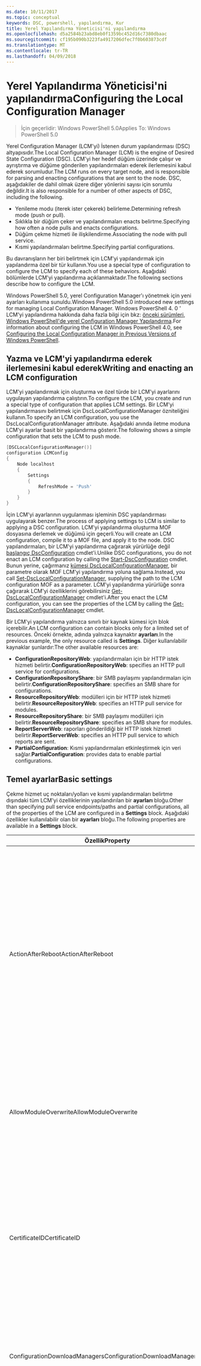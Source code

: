 ```yaml
---
ms.date: 10/11/2017
ms.topic: conceptual
keywords: DSC, powershell, yapılandırma, Kur
title: Yerel Yapılandırma Yöneticisi'ni yapılandırma
ms.openlocfilehash: d5a2584b23abd8eb0f1359bc452d16c7380dbaac
ms.sourcegitcommit: cf195b090b3223fa4917206dfec7f0b603873cdf
ms.translationtype: MT
ms.contentlocale: tr-TR
ms.lasthandoff: 04/09/2018
---
```

# <a name="configuring-the-local-configuration-manager"></a><span data-ttu-id="a4e46-103">Yerel Yapılandırma Yöneticisi'ni yapılandırma</span><span class="sxs-lookup"><span data-stu-id="a4e46-103">Configuring the Local Configuration Manager</span></span>

> <span data-ttu-id="a4e46-104">İçin geçerlidir: Windows PowerShell 5.0</span><span class="sxs-lookup"><span data-stu-id="a4e46-104">Applies To: Windows PowerShell 5.0</span></span>

<span data-ttu-id="a4e46-105">Yerel Configuration Manager (LCM'yi) İstenen durum yapılandırması (DSC) altyapısıdır.</span><span class="sxs-lookup"><span data-stu-id="a4e46-105">The Local Configuration Manager (LCM) is the engine of Desired State Configuration (DSC).</span></span>
<span data-ttu-id="a4e46-106">LCM'yi her hedef düğüm üzerinde çalışır ve ayrıştırma ve düğüme gönderilen yapılandırmaları ederek ilerlemesini kabul ederek sorumludur.</span><span class="sxs-lookup"><span data-stu-id="a4e46-106">The LCM runs on every target node, and is responsible for parsing and enacting configurations that are sent to the node.</span></span>
<span data-ttu-id="a4e46-107">DSC, aşağıdakiler de dahil olmak üzere diğer yönlerini sayısı için sorumlu değildir.</span><span class="sxs-lookup"><span data-stu-id="a4e46-107">It is also responsible for a number of other aspects of DSC, including the following.</span></span>

- <span data-ttu-id="a4e46-108">Yenileme modu (iterek ister çekerek) belirleme.</span><span class="sxs-lookup"><span data-stu-id="a4e46-108">Determining refresh mode (push or pull).</span></span>
- <span data-ttu-id="a4e46-109">Sıklıkla bir düğüm çeker ve yapılandırmaları enacts belirtme.</span><span class="sxs-lookup"><span data-stu-id="a4e46-109">Specifying how often a node pulls and enacts configurations.</span></span>
- <span data-ttu-id="a4e46-110">Düğüm çekme hizmeti ile ilişkilendirme.</span><span class="sxs-lookup"><span data-stu-id="a4e46-110">Associating the node with pull service.</span></span>
- <span data-ttu-id="a4e46-111">Kısmi yapılandırmaları belirtme.</span><span class="sxs-lookup"><span data-stu-id="a4e46-111">Specifying partial configurations.</span></span>

<span data-ttu-id="a4e46-112">Bu davranışların her biri belirtmek için LCM'yi yapılandırmak için yapılandırma özel bir tür kullanın.</span><span class="sxs-lookup"><span data-stu-id="a4e46-112">You use a special type of configuration to configure the LCM to specify each of these behaviors.</span></span>
<span data-ttu-id="a4e46-113">Aşağıdaki bölümlerde LCM'yi yapılandırma açıklanmaktadır.</span><span class="sxs-lookup"><span data-stu-id="a4e46-113">The following sections describe how to configure the LCM.</span></span>

<span data-ttu-id="a4e46-114">Windows PowerShell 5.0, yerel Configuration Manager'ı yönetmek için yeni ayarları kullanıma sunuldu.</span><span class="sxs-lookup"><span data-stu-id="a4e46-114">Windows PowerShell 5.0 introduced new settings for managing Local Configuration Manager.</span></span>
<span data-ttu-id="a4e46-115">Windows PowerShell 4. 0 ' LCM'yi yapılandırma hakkında daha fazla bilgi için bkz: [önceki sürümleri, Windows PowerShell'de yerel Configuration Manager Yapılandırma](metaconfig4.md).</span><span class="sxs-lookup"><span data-stu-id="a4e46-115">For information about configuring the LCM in Windows PowerShell 4.0, see [Configuring the Local Configuration Manager in Previous Versions of Windows PowerShell](metaconfig4.md).</span></span>

## <a name="writing-and-enacting-an-lcm-configuration"></a><span data-ttu-id="a4e46-116">Yazma ve LCM'yi yapılandırma ederek ilerlemesini kabul ederek</span><span class="sxs-lookup"><span data-stu-id="a4e46-116">Writing and enacting an LCM configuration</span></span>

<span data-ttu-id="a4e46-117">LCM'yi yapılandırmak için oluşturma ve özel türde bir LCM'yi ayarlarını uygulayan yapılandırma çalıştırın.</span><span class="sxs-lookup"><span data-stu-id="a4e46-117">To configure the LCM, you create and run a special type of configuration that applies LCM settings.</span></span>
<span data-ttu-id="a4e46-118">Bir LCM'yi yapılandırmasını belirtmek için DscLocalConfigurationManager özniteliğini kullanın.</span><span class="sxs-lookup"><span data-stu-id="a4e46-118">To specify an LCM configuration, you use the DscLocalConfigurationManager attribute.</span></span>
<span data-ttu-id="a4e46-119">Aşağıdaki anında iletme moduna LCM'yi ayarlar basit bir yapılandırma gösterir.</span><span class="sxs-lookup"><span data-stu-id="a4e46-119">The following shows a simple configuration that sets the LCM to push mode.</span></span>

```powershell
[DSCLocalConfigurationManager()]
configuration LCMConfig
{
    Node localhost
    {
        Settings
        {
            RefreshMode = 'Push'
        }
    }
}
```

<span data-ttu-id="a4e46-120">İçin LCM'yi ayarlarının uygulanması işleminin DSC yapılandırması uygulayarak benzer.</span><span class="sxs-lookup"><span data-stu-id="a4e46-120">The process of applying settings to LCM is similar to applying a DSC configuration.</span></span>
<span data-ttu-id="a4e46-121">LCM'yi yapılandırma oluşturma MOF dosyasına derlemek ve düğümü için geçerli.</span><span class="sxs-lookup"><span data-stu-id="a4e46-121">You will create an LCM configuration, compile it to a MOF file, and apply it to the node.</span></span>
<span data-ttu-id="a4e46-122">DSC yapılandırmaları, bir LCM'yi yapılandırma çağırarak yürürlüğe değil [başlangıç DscConfiguration](https://technet.microsoft.com/en-us/library/dn521623.aspx) cmdlet'i.</span><span class="sxs-lookup"><span data-stu-id="a4e46-122">Unlike DSC configurations, you do not enact an LCM configuration by calling the [Start-DscConfiguration](https://technet.microsoft.com/en-us/library/dn521623.aspx) cmdlet.</span></span>
<span data-ttu-id="a4e46-123">Bunun yerine, çağırmanız [kümesi DscLocalConfigurationManager](https://technet.microsoft.com/en-us/library/dn521621.aspx), bir parametre olarak MOF LCM'yi yapılandırma yoluna sağlama.</span><span class="sxs-lookup"><span data-stu-id="a4e46-123">Instead, you call [Set-DscLocalConfigurationManager](https://technet.microsoft.com/en-us/library/dn521621.aspx), supplying the path to the LCM configuration MOF as a parameter.</span></span>
<span data-ttu-id="a4e46-124">LCM'yi yapılandırma yürürlüğe sonra çağırarak LCM'yi özelliklerini görebilirsiniz [Get-DscLocalConfigurationManager](https://technet.microsoft.com/en-us/library/dn407378.aspx) cmdlet'i.</span><span class="sxs-lookup"><span data-stu-id="a4e46-124">After you enact the LCM configuration, you can see the properties of the LCM by calling the [Get-DscLocalConfigurationManager](https://technet.microsoft.com/en-us/library/dn407378.aspx) cmdlet.</span></span>

<span data-ttu-id="a4e46-125">Bir LCM'yi yapılandırma yalnızca sınırlı bir kaynak kümesi için blok içerebilir.</span><span class="sxs-lookup"><span data-stu-id="a4e46-125">An LCM configuration can contain blocks only for a limited set of resources.</span></span>
<span data-ttu-id="a4e46-126">Önceki örnekte, adında yalnızca kaynaktır **ayarları**.</span><span class="sxs-lookup"><span data-stu-id="a4e46-126">In the previous example, the only resource called is **Settings**.</span></span>
<span data-ttu-id="a4e46-127">Diğer kullanılabilir kaynaklar şunlardır:</span><span class="sxs-lookup"><span data-stu-id="a4e46-127">The other available resources are:</span></span>

* <span data-ttu-id="a4e46-128">**ConfigurationRepositoryWeb**: yapılandırmaları için bir HTTP istek hizmeti belirtir.</span><span class="sxs-lookup"><span data-stu-id="a4e46-128">**ConfigurationRepositoryWeb**: specifies an HTTP pull service for configurations.</span></span>
* <span data-ttu-id="a4e46-129">**ConfigurationRepositoryShare**: bir SMB paylaşımı yapılandırmaları için belirtir.</span><span class="sxs-lookup"><span data-stu-id="a4e46-129">**ConfigurationRepositoryShare**: specifies an SMB share for configurations.</span></span>
* <span data-ttu-id="a4e46-130">**ResourceRepositoryWeb**: modülleri için bir HTTP istek hizmeti belirtir.</span><span class="sxs-lookup"><span data-stu-id="a4e46-130">**ResourceRepositoryWeb**: specifies an HTTP pull service for modules.</span></span>
* <span data-ttu-id="a4e46-131">**ResourceRepositoryShare**: bir SMB paylaşımı modülleri için belirtir.</span><span class="sxs-lookup"><span data-stu-id="a4e46-131">**ResourceRepositoryShare**: specifies an SMB share for modules.</span></span>
* <span data-ttu-id="a4e46-132">**ReportServerWeb**: raporları gönderildiği bir HTTP istek hizmeti belirtir.</span><span class="sxs-lookup"><span data-stu-id="a4e46-132">**ReportServerWeb**: specifies an HTTP pull service to which reports are sent.</span></span>
* <span data-ttu-id="a4e46-133">**PartialConfiguration**: Kısmi yapılandırmaları etkinleştirmek için veri sağlar.</span><span class="sxs-lookup"><span data-stu-id="a4e46-133">**PartialConfiguration**: provides data to enable partial configurations.</span></span>

## <a name="basic-settings"></a><span data-ttu-id="a4e46-134">Temel ayarlar</span><span class="sxs-lookup"><span data-stu-id="a4e46-134">Basic settings</span></span>

<span data-ttu-id="a4e46-135">Çekme hizmet uç noktaları/yolları ve kısmi yapılandırmaları belirtme dışındaki tüm LCM'yi özelliklerinin yapılandırılan bir **ayarları** bloğu.</span><span class="sxs-lookup"><span data-stu-id="a4e46-135">Other than specifying pull service endpoints/paths and partial configurations, all of the properties of the LCM are configured in a **Settings** block.</span></span>
<span data-ttu-id="a4e46-136">Aşağıdaki özellikler kullanılabilir olan bir **ayarları** bloğu.</span><span class="sxs-lookup"><span data-stu-id="a4e46-136">The following properties are available in a **Settings** block.</span></span>

|  <span data-ttu-id="a4e46-137">Özellik</span><span class="sxs-lookup"><span data-stu-id="a4e46-137">Property</span></span>  |  <span data-ttu-id="a4e46-138">Tür</span><span class="sxs-lookup"><span data-stu-id="a4e46-138">Type</span></span>  |  <span data-ttu-id="a4e46-139">Açıklama</span><span class="sxs-lookup"><span data-stu-id="a4e46-139">Description</span></span>   |
|----------- |------- |--------------- |
| <span data-ttu-id="a4e46-140">ActionAfterReboot</span><span class="sxs-lookup"><span data-stu-id="a4e46-140">ActionAfterReboot</span></span>| <span data-ttu-id="a4e46-141">dize</span><span class="sxs-lookup"><span data-stu-id="a4e46-141">string</span></span>| <span data-ttu-id="a4e46-142">Bir yeniden başlatmadan sonra bir yapılandırma uygulanması sırasında neler belirtir.</span><span class="sxs-lookup"><span data-stu-id="a4e46-142">Specifies what happens after a reboot during the application of a configuration.</span></span> <span data-ttu-id="a4e46-143">Olası değerler şunlardır: __"ContinueConfiguration"__ ve __"StopConfiguration"__.</span><span class="sxs-lookup"><span data-stu-id="a4e46-143">The possible values are __"ContinueConfiguration"__ and __"StopConfiguration"__.</span></span> <ul><li> <span data-ttu-id="a4e46-144">__ContinueConfiguration__: Makine yeniden başlatıldıktan sonra geçerli yapılandırmayı uygulama devam edin.</span><span class="sxs-lookup"><span data-stu-id="a4e46-144">__ContinueConfiguration__: Continue applying the current configuration after machine reboot.</span></span> <span data-ttu-id="a4e46-145">Bu varsayılan değerdir</span><span class="sxs-lookup"><span data-stu-id="a4e46-145">This is the default value</span></span></li><li><span data-ttu-id="a4e46-146">__StopConfiguration__: Makine yeniden başlatıldıktan sonra geçerli yapılandırmasını durdurun.</span><span class="sxs-lookup"><span data-stu-id="a4e46-146">__StopConfiguration__: Stop the current configuration after machine reboot.</span></span></li></ul>|
| <span data-ttu-id="a4e46-147">AllowModuleOverwrite</span><span class="sxs-lookup"><span data-stu-id="a4e46-147">AllowModuleOverwrite</span></span>| <span data-ttu-id="a4e46-148">bool</span><span class="sxs-lookup"><span data-stu-id="a4e46-148">bool</span></span>| <span data-ttu-id="a4e46-149">__$TRUE__ çekme hizmetten indirilen yeni yapılandırmaların hedef düğümde bulunan eski olanları üzerine yazmak için izinleri olup olmadığını.</span><span class="sxs-lookup"><span data-stu-id="a4e46-149">__$TRUE__ if new configurations downloaded from the pull service are allowed to overwrite the old ones on the target node.</span></span> <span data-ttu-id="a4e46-150">Aksi takdirde $FALSE.</span><span class="sxs-lookup"><span data-stu-id="a4e46-150">Otherwise, $FALSE.</span></span>|
| <span data-ttu-id="a4e46-151">CertificateID</span><span class="sxs-lookup"><span data-stu-id="a4e46-151">CertificateID</span></span>| <span data-ttu-id="a4e46-152">dize</span><span class="sxs-lookup"><span data-stu-id="a4e46-152">string</span></span>| <span data-ttu-id="a4e46-153">Kimlik bilgilerinin güvenliğini sağlamak için kullanılan bir sertifikanın parmak izini bir yapılandırmada geçirildi.</span><span class="sxs-lookup"><span data-stu-id="a4e46-153">The thumbprint of a certificate used to secure credentials passed in a configuration.</span></span> <span data-ttu-id="a4e46-154">Daha fazla bilgi için bkz: [Windows PowerShell istenen durum Yapılandırması'te kimlik bilgilerini güvenli hale getirmek istediğiniz](http://blogs.msdn.com/b/powershell/archive/2014/01/31/want-to-secure-credentials-in-windows-powershell-desired-state-configuration.aspx)?</span><span class="sxs-lookup"><span data-stu-id="a4e46-154">For more information see [Want to secure credentials in Windows PowerShell Desired State Configuration](http://blogs.msdn.com/b/powershell/archive/2014/01/31/want-to-secure-credentials-in-windows-powershell-desired-state-configuration.aspx)?.</span></span> <br> <span data-ttu-id="a4e46-155">__Not:__ bu Azure Automation DSC çekme hizmeti kullanıyorsanız otomatik olarak yönetilir.</span><span class="sxs-lookup"><span data-stu-id="a4e46-155">__Note:__ this is managed automatically if using Azure Automation DSC pull service.</span></span>|
| <span data-ttu-id="a4e46-156">ConfigurationDownloadManagers</span><span class="sxs-lookup"><span data-stu-id="a4e46-156">ConfigurationDownloadManagers</span></span>| <span data-ttu-id="a4e46-157">CimInstance[]</span><span class="sxs-lookup"><span data-stu-id="a4e46-157">CimInstance[]</span></span>| <span data-ttu-id="a4e46-158">Kullanımdan kalktı.</span><span class="sxs-lookup"><span data-stu-id="a4e46-158">Obsolete.</span></span> <span data-ttu-id="a4e46-159">Kullanım __ConfigurationRepositoryWeb__ ve __ConfigurationRepositoryShare__ yapılandırma çekme tanımlamak için blokları hizmet uç noktaları.</span><span class="sxs-lookup"><span data-stu-id="a4e46-159">Use __ConfigurationRepositoryWeb__ and __ConfigurationRepositoryShare__ blocks to define configuration pull service endpoints.</span></span>|
| <span data-ttu-id="a4e46-160">ConfigurationID</span><span class="sxs-lookup"><span data-stu-id="a4e46-160">ConfigurationID</span></span>| <span data-ttu-id="a4e46-161">dize</span><span class="sxs-lookup"><span data-stu-id="a4e46-161">string</span></span>| <span data-ttu-id="a4e46-162">Geriye dönük uyumluluk eski çekme ile hizmet için sürümleri.</span><span class="sxs-lookup"><span data-stu-id="a4e46-162">For backwards compatibility with older pull service versions.</span></span> <span data-ttu-id="a4e46-163">Bir çekme hizmetinden almak için yapılandırma dosyasını tanımlayan bir GUID.</span><span class="sxs-lookup"><span data-stu-id="a4e46-163">A GUID that identifies the configuration file to get from a pull service.</span></span> <span data-ttu-id="a4e46-164">Düğüm yapılandırmasının adı MOF olarak adlandırılmışsa ConfigurationID.mof yapılandırmaları çekme hizmette çeker.</span><span class="sxs-lookup"><span data-stu-id="a4e46-164">The node will pull configurations on the pull service if the name of the configuration MOF is named ConfigurationID.mof.</span></span><br> <span data-ttu-id="a4e46-165">__Not:__ bu özelliği ayarlarsanız, düğüm çekme hizmeti ile kullanarak kaydetme __RegistrationKey__ çalışmıyor.</span><span class="sxs-lookup"><span data-stu-id="a4e46-165">__Note:__ If you set this property, registering the node with a pull service by using __RegistrationKey__ does not work.</span></span> <span data-ttu-id="a4e46-166">Daha fazla bilgi için bkz: [yapılandırmasına sahip bir çekme istemcisi ayarlama](pullClientConfigNames.md).</span><span class="sxs-lookup"><span data-stu-id="a4e46-166">For more information, see [Setting up a pull client with configuration names](pullClientConfigNames.md).</span></span>|
| <span data-ttu-id="a4e46-167">ConfigurationMode</span><span class="sxs-lookup"><span data-stu-id="a4e46-167">ConfigurationMode</span></span>| <span data-ttu-id="a4e46-168">dize</span><span class="sxs-lookup"><span data-stu-id="a4e46-168">string</span></span> | <span data-ttu-id="a4e46-169">Nasıl LCM'yi gerçekten yapılandırması için hedef düğümleri geçerlidir belirtir.</span><span class="sxs-lookup"><span data-stu-id="a4e46-169">Specifies how the LCM actually applies the configuration to the target nodes.</span></span> <span data-ttu-id="a4e46-170">Olası değerler şunlardır: __"ApplyOnly"__,__"ApplyAndMonitor"__, ve __"ApplyAndAutoCorrect"__.</span><span class="sxs-lookup"><span data-stu-id="a4e46-170">Possible values are __"ApplyOnly"__,__"ApplyAndMonitor"__, and __"ApplyAndAutoCorrect"__.</span></span> <ul><li><span data-ttu-id="a4e46-171">__ApplyOnly__: DSC yapılandırmasını uygular ve yeni bir yapılandırma hedef düğüme veya yeni bir yapılandırma bir hizmetinden çekilir itildiği sürece başka hiçbir şey yapmaz.</span><span class="sxs-lookup"><span data-stu-id="a4e46-171">__ApplyOnly__: DSC applies the configuration and does nothing further unless a new configuration is pushed to the target node or when a new configuration is pulled from a service.</span></span> <span data-ttu-id="a4e46-172">Yeni yapılandırma ilk uygulamadan sonra DSC önceden yapılandırılmış bir durumdan kayması kontrol etmez.</span><span class="sxs-lookup"><span data-stu-id="a4e46-172">After initial application of a new configuration, DSC does not check for drift from a previously configured state.</span></span> <span data-ttu-id="a4e46-173">Önce başarılı olana kadar yapılandırmayı uygulamak DSC deneyecek Not __ApplyOnly__ etkisi alır.</span><span class="sxs-lookup"><span data-stu-id="a4e46-173">Note that DSC will attempt to apply the configuration until it is successful before __ApplyOnly__ takes effect.</span></span> </li><li> <span data-ttu-id="a4e46-174">__ApplyAndMonitor__: Bu varsayılan değerdir.</span><span class="sxs-lookup"><span data-stu-id="a4e46-174">__ApplyAndMonitor__: This is the default value.</span></span> <span data-ttu-id="a4e46-175">LCM'yi yeni tüm yapılandırmalar için geçerlidir.</span><span class="sxs-lookup"><span data-stu-id="a4e46-175">The LCM applies any new configurations.</span></span> <span data-ttu-id="a4e46-176">Hedef düğüm istenen durumundan drifts yeni yapılandırma ilk uygulamadan sonra günlükleri tutarsızlık DSC bildirir.</span><span class="sxs-lookup"><span data-stu-id="a4e46-176">After initial application of a new configuration, if the target node drifts from the desired state, DSC reports the discrepancy in logs.</span></span> <span data-ttu-id="a4e46-177">Önce başarılı olana kadar yapılandırmayı uygulamak DSC deneyecek Not __ApplyAndMonitor__ etkisi alır.</span><span class="sxs-lookup"><span data-stu-id="a4e46-177">Note that DSC will attempt to apply the configuration until it is successful before __ApplyAndMonitor__ takes effect.</span></span></li><li><span data-ttu-id="a4e46-178">__ApplyAndAutoCorrect__: DSC tüm yeni yapılandırmaları uygular.</span><span class="sxs-lookup"><span data-stu-id="a4e46-178">__ApplyAndAutoCorrect__: DSC applies any new configurations.</span></span> <span data-ttu-id="a4e46-179">DSC hedef düğüm istenen durumundan drifts, yeni yapılandırma ilk uygulamadan sonra günlükleri tutarsızlık raporları ve geçerli yapılandırma yeniden uygular.</span><span class="sxs-lookup"><span data-stu-id="a4e46-179">After initial application of a new configuration, if the target node drifts from the desired state, DSC reports the discrepancy in logs, and then re-applies the current configuration.</span></span></li></ul>|
| <span data-ttu-id="a4e46-180">ConfigurationModeFrequencyMins</span><span class="sxs-lookup"><span data-stu-id="a4e46-180">ConfigurationModeFrequencyMins</span></span>| <span data-ttu-id="a4e46-181">UInt32</span><span class="sxs-lookup"><span data-stu-id="a4e46-181">UInt32</span></span>| <span data-ttu-id="a4e46-182">Sıklıkla, dakika cinsinden geçerli yapılandırmasını teslim uygulanan ve.</span><span class="sxs-lookup"><span data-stu-id="a4e46-182">How often, in minutes, the current configuration is checked and applied.</span></span> <span data-ttu-id="a4e46-183">ConfigurationMode özelliği için ApplyOnly ayarlanmışsa, bu özellik yoksayılır.</span><span class="sxs-lookup"><span data-stu-id="a4e46-183">This property is ignored if the ConfigurationMode property is set to ApplyOnly.</span></span> <span data-ttu-id="a4e46-184">Varsayılan değer 15'tir.</span><span class="sxs-lookup"><span data-stu-id="a4e46-184">The default value is 15.</span></span>|
| <span data-ttu-id="a4e46-185">DebugMode</span><span class="sxs-lookup"><span data-stu-id="a4e46-185">DebugMode</span></span>| <span data-ttu-id="a4e46-186">dize</span><span class="sxs-lookup"><span data-stu-id="a4e46-186">string</span></span>| <span data-ttu-id="a4e46-187">Olası değerler şunlardır: __hiçbiri__, __ForceModuleImport__, ve __tüm__.</span><span class="sxs-lookup"><span data-stu-id="a4e46-187">Possible values are __None__, __ForceModuleImport__, and __All__.</span></span> <ul><li><span data-ttu-id="a4e46-188">Kümesine __hiçbiri__ önbelleğe alınmış kaynakları kullanmak için.</span><span class="sxs-lookup"><span data-stu-id="a4e46-188">Set to __None__ to use cached resources.</span></span> <span data-ttu-id="a4e46-189">Bu varsayılandır ve üretim senaryolarında kullanılmalıdır.</span><span class="sxs-lookup"><span data-stu-id="a4e46-189">This is the default and should be used in production scenarios.</span></span></li><li><span data-ttu-id="a4e46-190">Ayarını __ForceModuleImport__, daha önce yüklenen ve önbelleğe alınmış olsa bile herhangi bir DSC kaynağı modül yeniden yüklemek LCM'yi neden olur.</span><span class="sxs-lookup"><span data-stu-id="a4e46-190">Setting to __ForceModuleImport__, causes the LCM to reload any DSC resource modules, even if they have been previously loaded and cached.</span></span> <span data-ttu-id="a4e46-191">Her modülü kullanmak üzere yeniden gibi bu DSC işlemlerinin performansını etkiler.</span><span class="sxs-lookup"><span data-stu-id="a4e46-191">This impacts the performance of DSC operations as each module is reloaded on use.</span></span> <span data-ttu-id="a4e46-192">Kaynak hata ayıklama sırasında bu değer genellikle kullanırsınız</span><span class="sxs-lookup"><span data-stu-id="a4e46-192">Typically you would use this value while debugging a resource</span></span></li><li><span data-ttu-id="a4e46-193">Bu sürümde, __tüm__ aynı __ForceModuleImport__</span><span class="sxs-lookup"><span data-stu-id="a4e46-193">In this release, __All__ is same as __ForceModuleImport__</span></span></li></ul> |
| <span data-ttu-id="a4e46-194">RebootNodeIfNeeded</span><span class="sxs-lookup"><span data-stu-id="a4e46-194">RebootNodeIfNeeded</span></span>| <span data-ttu-id="a4e46-195">bool</span><span class="sxs-lookup"><span data-stu-id="a4e46-195">bool</span></span>| <span data-ttu-id="a4e46-196">Bu ayar __$true__ otomatik olarak yeniden başlatma uygulandığından gerektiren bir yapılandırma sonra düğümü yeniden başlatma için.</span><span class="sxs-lookup"><span data-stu-id="a4e46-196">Set this to __$true__ to automatically reboot the node after a configuration that requires reboot is applied.</span></span> <span data-ttu-id="a4e46-197">Aksi takdirde, el ile düğümü gerektirdiği herhangi bir yapılandırma için yeniden başlatma gerekir.</span><span class="sxs-lookup"><span data-stu-id="a4e46-197">Otherwise, you will have to manually reboot the node for any configuration that requires it.</span></span> <span data-ttu-id="a4e46-198">Varsayılan değer __$false__.</span><span class="sxs-lookup"><span data-stu-id="a4e46-198">The default value is __$false__.</span></span> <span data-ttu-id="a4e46-199">Bir yeniden başlatma koşulu DSC (örneğin, Windows Installer) dışında bir şey tarafından geçirilmeden olduğunda bu ayarı kullanmak için bu ayar ile birleştirerek [xPendingReboot](https://github.com/powershell/xpendingreboot) modülü.</span><span class="sxs-lookup"><span data-stu-id="a4e46-199">To use this setting when a reboot condition is enacted by something other than DSC (such as Windows Installer), combine this setting with the [xPendingReboot](https://github.com/powershell/xpendingreboot) module.</span></span>|
| <span data-ttu-id="a4e46-200">RefreshMode</span><span class="sxs-lookup"><span data-stu-id="a4e46-200">RefreshMode</span></span>| <span data-ttu-id="a4e46-201">dize</span><span class="sxs-lookup"><span data-stu-id="a4e46-201">string</span></span>| <span data-ttu-id="a4e46-202">Nasıl LCM'yi yapılandırmalarını alır belirtir.</span><span class="sxs-lookup"><span data-stu-id="a4e46-202">Specifies how the LCM gets configurations.</span></span> <span data-ttu-id="a4e46-203">Olası değerler şunlardır: __"Disabled"__, __"Gönderme"__, ve __"Çekme"__.</span><span class="sxs-lookup"><span data-stu-id="a4e46-203">The possible values are __"Disabled"__, __"Push"__, and __"Pull"__.</span></span> <ul><li><span data-ttu-id="a4e46-204">__Devre dışı__: Bu düğümün DSC yapılandırmaları devre dışı.</span><span class="sxs-lookup"><span data-stu-id="a4e46-204">__Disabled__: DSC configurations are disabled for this node.</span></span></li><li> <span data-ttu-id="a4e46-205">__Anında__: yapılandırmaları başlatılan çağırarak [başlangıç DscConfiguration](https://technet.microsoft.com/en-us/library/dn521623.aspx) cmdlet'i.</span><span class="sxs-lookup"><span data-stu-id="a4e46-205">__Push__: Configurations are initiated by calling the [Start-DscConfiguration](https://technet.microsoft.com/en-us/library/dn521623.aspx) cmdlet.</span></span> <span data-ttu-id="a4e46-206">Yapılandırma düğüme hemen uygulanır.</span><span class="sxs-lookup"><span data-stu-id="a4e46-206">The configuration is applied immediately to the node.</span></span> <span data-ttu-id="a4e46-207">Bu varsayılan değerdir.</span><span class="sxs-lookup"><span data-stu-id="a4e46-207">This is the default value.</span></span></li><li><span data-ttu-id="a4e46-208">__Çekme:__ düğüm yapılandırmaları çekme hizmeti veya SMB yolundan düzenli olarak denetlemek için yapılandırılmış.</span><span class="sxs-lookup"><span data-stu-id="a4e46-208">__Pull:__ The node is configured to regularly check for configurations from a pull service or SMB path.</span></span> <span data-ttu-id="a4e46-209">Bu özellik ayarlanmışsa __çekme__, HTTP (hizmeti) veya SMB (paylaşım) yolunda belirtmelisiniz bir __ConfigurationRepositoryWeb__ veya __ConfigurationRepositoryShare__ bloğu.</span><span class="sxs-lookup"><span data-stu-id="a4e46-209">If this property is set to __Pull__, you must specify an HTTP (service) or SMB (share) path in a __ConfigurationRepositoryWeb__ or __ConfigurationRepositoryShare__ block.</span></span></li></ul>|
| <span data-ttu-id="a4e46-210">RefreshFrequencyMins</span><span class="sxs-lookup"><span data-stu-id="a4e46-210">RefreshFrequencyMins</span></span>| <span data-ttu-id="a4e46-211">Uint32</span><span class="sxs-lookup"><span data-stu-id="a4e46-211">Uint32</span></span>| <span data-ttu-id="a4e46-212">Zaman aralığını dakika cinsinden en LCM'yi güncelleştirilmiş yapılandırmalarını almak için bir çekme hizmeti denetler.</span><span class="sxs-lookup"><span data-stu-id="a4e46-212">The time interval, in minutes, at which the LCM checks a pull service to get updated configurations.</span></span> <span data-ttu-id="a4e46-213">LCM'yi çekme modunda yapılandırılmamışsa, bu değer yoksayılır.</span><span class="sxs-lookup"><span data-stu-id="a4e46-213">This value is ignored if the LCM is not configured in pull mode.</span></span> <span data-ttu-id="a4e46-214">Varsayılan değer 30’dur.</span><span class="sxs-lookup"><span data-stu-id="a4e46-214">The default value is 30.</span></span>|
| <span data-ttu-id="a4e46-215">ReportManagers</span><span class="sxs-lookup"><span data-stu-id="a4e46-215">ReportManagers</span></span>| <span data-ttu-id="a4e46-216">CimInstance[]</span><span class="sxs-lookup"><span data-stu-id="a4e46-216">CimInstance[]</span></span>| <span data-ttu-id="a4e46-217">Kullanımdan kalktı.</span><span class="sxs-lookup"><span data-stu-id="a4e46-217">Obsolete.</span></span> <span data-ttu-id="a4e46-218">Kullanım __ReportServerWeb__ blokları göndermek için bir uç nokta tanımlamak için bir çekme hizmetine veri raporlama.</span><span class="sxs-lookup"><span data-stu-id="a4e46-218">Use __ReportServerWeb__ blocks to define an endpoint to send reporting data to a pull service.</span></span>|
| <span data-ttu-id="a4e46-219">ResourceModuleManagers</span><span class="sxs-lookup"><span data-stu-id="a4e46-219">ResourceModuleManagers</span></span>| <span data-ttu-id="a4e46-220">CimInstance[]</span><span class="sxs-lookup"><span data-stu-id="a4e46-220">CimInstance[]</span></span>| <span data-ttu-id="a4e46-221">Kullanımdan kalktı.</span><span class="sxs-lookup"><span data-stu-id="a4e46-221">Obsolete.</span></span> <span data-ttu-id="a4e46-222">Kullanım __ResourceRepositoryWeb__ ve __ResourceRepositoryShare__ blokları çekme tanımlamak için HTTP uç noktaları veya SMB yolları, sırasıyla hizmet.</span><span class="sxs-lookup"><span data-stu-id="a4e46-222">Use __ResourceRepositoryWeb__ and __ResourceRepositoryShare__ blocks to define pull service HTTP endpoints or SMB paths, respectively.</span></span>|
| <span data-ttu-id="a4e46-223">PartialConfigurations</span><span class="sxs-lookup"><span data-stu-id="a4e46-223">PartialConfigurations</span></span>| <span data-ttu-id="a4e46-224">CimInstance</span><span class="sxs-lookup"><span data-stu-id="a4e46-224">CimInstance</span></span>| <span data-ttu-id="a4e46-225">Henüz uygulanmadı.</span><span class="sxs-lookup"><span data-stu-id="a4e46-225">Not implemented.</span></span> <span data-ttu-id="a4e46-226">Kullanmayın.</span><span class="sxs-lookup"><span data-stu-id="a4e46-226">Do not use.</span></span>|
| <span data-ttu-id="a4e46-227">StatusRetentionTimeInDays</span><span class="sxs-lookup"><span data-stu-id="a4e46-227">StatusRetentionTimeInDays</span></span> | <span data-ttu-id="a4e46-228">UInt32</span><span class="sxs-lookup"><span data-stu-id="a4e46-228">UInt32</span></span>| <span data-ttu-id="a4e46-229">Geçerli yapılandırma durumunu LCM'yi tutar gün sayısı.</span><span class="sxs-lookup"><span data-stu-id="a4e46-229">The number of days the LCM keeps the status of the current configuration.</span></span>|

## <a name="pull-service"></a><span data-ttu-id="a4e46-230">Çekme Hizmeti</span><span class="sxs-lookup"><span data-stu-id="a4e46-230">Pull service</span></span>

<span data-ttu-id="a4e46-231">LCM'yi yapılandırma çekme hizmet uç noktaları aşağıdaki türlerini tanımlama destekler:</span><span class="sxs-lookup"><span data-stu-id="a4e46-231">LCM configuration supports defining the following types of pull service endpoints:</span></span>

- <span data-ttu-id="a4e46-232">**Yapılandırma sunucusu**: DSC yapılandırmaları için depo.</span><span class="sxs-lookup"><span data-stu-id="a4e46-232">**Configuration server**: A repository for DSC configurations.</span></span> <span data-ttu-id="a4e46-233">Kullanarak yapılandırma sunucularına tanımlayın **ConfigurationRepositoryWeb** (için web tabanlı sunucular) ve **ConfigurationRepositoryShare** (için SMB tabanlı sunucular) engeller.</span><span class="sxs-lookup"><span data-stu-id="a4e46-233">Define configuration servers by using **ConfigurationRepositoryWeb** (for web-based servers) and **ConfigurationRepositoryShare** (for SMB-based servers) blocks.</span></span>
- <span data-ttu-id="a4e46-234">**Kaynak sunucuda**: PowerShell modülleri paketlenmiş DSC kaynakları için depo.</span><span class="sxs-lookup"><span data-stu-id="a4e46-234">**Resource server**: A repository for DSC resources, packaged as PowerShell modules.</span></span> <span data-ttu-id="a4e46-235">Kaynak sunucuları kullanarak tanımlayın **ResourceRepositoryWeb** (için web tabanlı sunucular) ve **ResourceRepositoryShare** (için SMB tabanlı sunucular) engeller.</span><span class="sxs-lookup"><span data-stu-id="a4e46-235">Define resource servers by using **ResourceRepositoryWeb** (for web-based servers) and **ResourceRepositoryShare** (for SMB-based servers) blocks.</span></span>
- <span data-ttu-id="a4e46-236">**Rapor sunucusu**: DSC rapor veri gönderen bir hizmet.</span><span class="sxs-lookup"><span data-stu-id="a4e46-236">**Report server**: A service that DSC sends report data to.</span></span> <span data-ttu-id="a4e46-237">Rapor sunucusu kullanarak tanımlayın **ReportServerWeb** engeller.</span><span class="sxs-lookup"><span data-stu-id="a4e46-237">Define report servers by using **ReportServerWeb** blocks.</span></span> <span data-ttu-id="a4e46-238">Bir rapor sunucusu web hizmeti olması gerekir.</span><span class="sxs-lookup"><span data-stu-id="a4e46-238">A report server must be a web service.</span></span>

<span data-ttu-id="a4e46-239">Çekme hizmeti hakkında daha fazla ayrıntı görmek için [istenen durum yapılandırması çekme hizmeti](pullServer.md).</span><span class="sxs-lookup"><span data-stu-id="a4e46-239">For more details on pull service see, [Desired State Configuration Pull Service](pullServer.md).</span></span>

## <a name="configuration-server-blocks"></a><span data-ttu-id="a4e46-240">Yapılandırma sunucusu blokları</span><span class="sxs-lookup"><span data-stu-id="a4e46-240">Configuration server blocks</span></span>

<span data-ttu-id="a4e46-241">Bir web tabanlı yapılandırma sunucusu tanımlamak için oluşturduğunuz bir **ConfigurationRepositoryWeb** bloğu.</span><span class="sxs-lookup"><span data-stu-id="a4e46-241">To define a web-based configuration server, you create a **ConfigurationRepositoryWeb** block.</span></span>
<span data-ttu-id="a4e46-242">A **ConfigurationRepositoryWeb** aşağıdaki özellikleri tanımlar.</span><span class="sxs-lookup"><span data-stu-id="a4e46-242">A **ConfigurationRepositoryWeb** defines the following properties.</span></span>

|<span data-ttu-id="a4e46-243">Özellik</span><span class="sxs-lookup"><span data-stu-id="a4e46-243">Property</span></span>|<span data-ttu-id="a4e46-244">Tür</span><span class="sxs-lookup"><span data-stu-id="a4e46-244">Type</span></span>|<span data-ttu-id="a4e46-245">Açıklama</span><span class="sxs-lookup"><span data-stu-id="a4e46-245">Description</span></span>|
|---|---|---|
|<span data-ttu-id="a4e46-246">AllowUnsecureConnection</span><span class="sxs-lookup"><span data-stu-id="a4e46-246">AllowUnsecureConnection</span></span>|<span data-ttu-id="a4e46-247">bool</span><span class="sxs-lookup"><span data-stu-id="a4e46-247">bool</span></span>|<span data-ttu-id="a4e46-248">Kümesine **$TRUE** kimlik doğrulaması olmadan sunucu düğümünden bağlantılara izin vermek için.</span><span class="sxs-lookup"><span data-stu-id="a4e46-248">Set to **$TRUE** to allow connections from the node to the server without authentication.</span></span> <span data-ttu-id="a4e46-249">Kümesine **$FALSE** kimlik doğrulaması istemek için.</span><span class="sxs-lookup"><span data-stu-id="a4e46-249">Set to **$FALSE** to require authentication.</span></span>|
|<span data-ttu-id="a4e46-250">CertificateID</span><span class="sxs-lookup"><span data-stu-id="a4e46-250">CertificateID</span></span>|<span data-ttu-id="a4e46-251">dize</span><span class="sxs-lookup"><span data-stu-id="a4e46-251">string</span></span>|<span data-ttu-id="a4e46-252">Sunucuya kimlik doğrulaması için kullanılan bir sertifika parmak izi.</span><span class="sxs-lookup"><span data-stu-id="a4e46-252">The thumbprint of a certificate used to authenticate to the server.</span></span>|
|<span data-ttu-id="a4e46-253">ConfigurationNames</span><span class="sxs-lookup"><span data-stu-id="a4e46-253">ConfigurationNames</span></span>|<span data-ttu-id="a4e46-254">String[]</span><span class="sxs-lookup"><span data-stu-id="a4e46-254">String[]</span></span>|<span data-ttu-id="a4e46-255">Hedef düğüm tarafından alınmasını yapılandırmaları adlarının dizisini.</span><span class="sxs-lookup"><span data-stu-id="a4e46-255">An array of names of configurations to be pulled by the target node.</span></span> <span data-ttu-id="a4e46-256">Yalnızca düğüm çekme hizmetiyle kullanarak kayıtlı değilse bu kullanılan bir **RegistrationKey**.</span><span class="sxs-lookup"><span data-stu-id="a4e46-256">These are used only if the node is registered with the pull service by using a **RegistrationKey**.</span></span> <span data-ttu-id="a4e46-257">Daha fazla bilgi için bkz: [yapılandırmasına sahip bir çekme istemcisi ayarlama](pullClientConfigNames.md).</span><span class="sxs-lookup"><span data-stu-id="a4e46-257">For more information, see [Setting up a pull client with configuration names](pullClientConfigNames.md).</span></span>|
|<span data-ttu-id="a4e46-258">RegistrationKey</span><span class="sxs-lookup"><span data-stu-id="a4e46-258">RegistrationKey</span></span>|<span data-ttu-id="a4e46-259">dize</span><span class="sxs-lookup"><span data-stu-id="a4e46-259">string</span></span>|<span data-ttu-id="a4e46-260">Düğüm çekme hizmetine kaydolur GUID.</span><span class="sxs-lookup"><span data-stu-id="a4e46-260">A GUID that registers the node with the pull service.</span></span> <span data-ttu-id="a4e46-261">Daha fazla bilgi için bkz: [yapılandırmasına sahip bir çekme istemcisi ayarlama](pullClientConfigNames.md).</span><span class="sxs-lookup"><span data-stu-id="a4e46-261">For more information, see [Setting up a pull client with configuration names](pullClientConfigNames.md).</span></span>|
|<span data-ttu-id="a4e46-262">ServerURL</span><span class="sxs-lookup"><span data-stu-id="a4e46-262">ServerURL</span></span>|<span data-ttu-id="a4e46-263">dize</span><span class="sxs-lookup"><span data-stu-id="a4e46-263">string</span></span>|<span data-ttu-id="a4e46-264">Yapılandırma hizmeti URL'si.</span><span class="sxs-lookup"><span data-stu-id="a4e46-264">The URL of the configuration service.</span></span>|

<span data-ttu-id="a4e46-265">Şirket içi düğümler için kullanılabilir - ConfigurationRepositoryWeb değerini yapılandırma basitleştirmek için bir örnek komut dosyası bkz [oluşturma DSC metaconfigurations](https://docs.microsoft.com/en-us/azure/automation/automation-dsc-onboarding#generating-dsc-metaconfigurations)</span><span class="sxs-lookup"><span data-stu-id="a4e46-265">An example script to simplify configuring the ConfigurationRepositoryWeb value for on-premises nodes is available - see [Generating DSC metaconfigurations](https://docs.microsoft.com/en-us/azure/automation/automation-dsc-onboarding#generating-dsc-metaconfigurations)</span></span>

<span data-ttu-id="a4e46-266">Bir SMB tabanlı yapılandırma sunucusu tanımlamak için oluşturduğunuz bir **ConfigurationRepositoryShare** bloğu.</span><span class="sxs-lookup"><span data-stu-id="a4e46-266">To define an SMB-based configuration server, you create a **ConfigurationRepositoryShare** block.</span></span>
<span data-ttu-id="a4e46-267">A **ConfigurationRepositoryShare** aşağıdaki özellikleri tanımlar.</span><span class="sxs-lookup"><span data-stu-id="a4e46-267">A **ConfigurationRepositoryShare** defines the following properties.</span></span>

|<span data-ttu-id="a4e46-268">Özellik</span><span class="sxs-lookup"><span data-stu-id="a4e46-268">Property</span></span>|<span data-ttu-id="a4e46-269">Tür</span><span class="sxs-lookup"><span data-stu-id="a4e46-269">Type</span></span>|<span data-ttu-id="a4e46-270">Açıklama</span><span class="sxs-lookup"><span data-stu-id="a4e46-270">Description</span></span>|
|---|---|---|
|<span data-ttu-id="a4e46-271">kimlik bilgisi</span><span class="sxs-lookup"><span data-stu-id="a4e46-271">Credential</span></span>|<span data-ttu-id="a4e46-272">MSFT_Credential</span><span class="sxs-lookup"><span data-stu-id="a4e46-272">MSFT_Credential</span></span>|<span data-ttu-id="a4e46-273">SMB paylaşımı kimliğini doğrulamak için kullanılan kimlik bilgileri.</span><span class="sxs-lookup"><span data-stu-id="a4e46-273">The credential used to authenticate to the SMB share.</span></span>|
|<span data-ttu-id="a4e46-274">Kaynak yolu</span><span class="sxs-lookup"><span data-stu-id="a4e46-274">SourcePath</span></span>|<span data-ttu-id="a4e46-275">dize</span><span class="sxs-lookup"><span data-stu-id="a4e46-275">string</span></span>|<span data-ttu-id="a4e46-276">SMB paylaşım yolu.</span><span class="sxs-lookup"><span data-stu-id="a4e46-276">The path of the SMB share.</span></span>|

## <a name="resource-server-blocks"></a><span data-ttu-id="a4e46-277">Kaynak sunucu blokları</span><span class="sxs-lookup"><span data-stu-id="a4e46-277">Resource server blocks</span></span>

<span data-ttu-id="a4e46-278">Bir web tabanlı kaynak sunucusu tanımlamak için oluşturduğunuz bir **ResourceRepositoryWeb** bloğu.</span><span class="sxs-lookup"><span data-stu-id="a4e46-278">To define a web-based resource server, you create a **ResourceRepositoryWeb** block.</span></span>
<span data-ttu-id="a4e46-279">A **ResourceRepositoryWeb** aşağıdaki özellikleri tanımlar.</span><span class="sxs-lookup"><span data-stu-id="a4e46-279">A **ResourceRepositoryWeb** defines the following properties.</span></span>

|<span data-ttu-id="a4e46-280">Özellik</span><span class="sxs-lookup"><span data-stu-id="a4e46-280">Property</span></span>|<span data-ttu-id="a4e46-281">Tür</span><span class="sxs-lookup"><span data-stu-id="a4e46-281">Type</span></span>|<span data-ttu-id="a4e46-282">Açıklama</span><span class="sxs-lookup"><span data-stu-id="a4e46-282">Description</span></span>|
|---|---|---|
|<span data-ttu-id="a4e46-283">AllowUnsecureConnection</span><span class="sxs-lookup"><span data-stu-id="a4e46-283">AllowUnsecureConnection</span></span>|<span data-ttu-id="a4e46-284">bool</span><span class="sxs-lookup"><span data-stu-id="a4e46-284">bool</span></span>|<span data-ttu-id="a4e46-285">Kümesine **$TRUE** kimlik doğrulaması olmadan sunucu düğümünden bağlantılara izin vermek için.</span><span class="sxs-lookup"><span data-stu-id="a4e46-285">Set to **$TRUE** to allow connections from the node to the server without authentication.</span></span> <span data-ttu-id="a4e46-286">Kümesine **$FALSE** kimlik doğrulaması istemek için.</span><span class="sxs-lookup"><span data-stu-id="a4e46-286">Set to **$FALSE** to require authentication.</span></span>|
|<span data-ttu-id="a4e46-287">CertificateID</span><span class="sxs-lookup"><span data-stu-id="a4e46-287">CertificateID</span></span>|<span data-ttu-id="a4e46-288">dize</span><span class="sxs-lookup"><span data-stu-id="a4e46-288">string</span></span>|<span data-ttu-id="a4e46-289">Sunucuya kimlik doğrulaması için kullanılan bir sertifika parmak izi.</span><span class="sxs-lookup"><span data-stu-id="a4e46-289">The thumbprint of a certificate used to authenticate to the server.</span></span>|
|<span data-ttu-id="a4e46-290">RegistrationKey</span><span class="sxs-lookup"><span data-stu-id="a4e46-290">RegistrationKey</span></span>|<span data-ttu-id="a4e46-291">dize</span><span class="sxs-lookup"><span data-stu-id="a4e46-291">string</span></span>|<span data-ttu-id="a4e46-292">Çekme hizmet düğüme tanımlayan bir GUID.</span><span class="sxs-lookup"><span data-stu-id="a4e46-292">A GUID that identifies the node to the pull service.</span></span>|
|<span data-ttu-id="a4e46-293">ServerURL</span><span class="sxs-lookup"><span data-stu-id="a4e46-293">ServerURL</span></span>|<span data-ttu-id="a4e46-294">dize</span><span class="sxs-lookup"><span data-stu-id="a4e46-294">string</span></span>|<span data-ttu-id="a4e46-295">Yapılandırma sunucusu URL'si.</span><span class="sxs-lookup"><span data-stu-id="a4e46-295">The URL of the configuration server.</span></span>|

<span data-ttu-id="a4e46-296">Şirket içi düğümler için kullanılabilir - ResourceRepositoryWeb değerini yapılandırma basitleştirmek için bir örnek komut dosyası bkz [oluşturma DSC metaconfigurations](https://docs.microsoft.com/en-us/azure/automation/automation-dsc-onboarding#generating-dsc-metaconfigurations)</span><span class="sxs-lookup"><span data-stu-id="a4e46-296">An example script to simplify configuring the ResourceRepositoryWeb value for on-premises nodes is available - see [Generating DSC metaconfigurations](https://docs.microsoft.com/en-us/azure/automation/automation-dsc-onboarding#generating-dsc-metaconfigurations)</span></span>

<span data-ttu-id="a4e46-297">Bir SMB tabanlı kaynak sunucusu tanımlamak için oluşturduğunuz bir **ResourceRepositoryShare** bloğu.</span><span class="sxs-lookup"><span data-stu-id="a4e46-297">To define an SMB-based resource server, you create a **ResourceRepositoryShare** block.</span></span>
<span data-ttu-id="a4e46-298">**ResourceRepositoryShare** aşağıdaki özellikleri tanımlar.</span><span class="sxs-lookup"><span data-stu-id="a4e46-298">**ResourceRepositoryShare** defines the following properties.</span></span>

|<span data-ttu-id="a4e46-299">Özellik</span><span class="sxs-lookup"><span data-stu-id="a4e46-299">Property</span></span>|<span data-ttu-id="a4e46-300">Tür</span><span class="sxs-lookup"><span data-stu-id="a4e46-300">Type</span></span>|<span data-ttu-id="a4e46-301">Açıklama</span><span class="sxs-lookup"><span data-stu-id="a4e46-301">Description</span></span>|
|---|---|---|
|<span data-ttu-id="a4e46-302">kimlik bilgisi</span><span class="sxs-lookup"><span data-stu-id="a4e46-302">Credential</span></span>|<span data-ttu-id="a4e46-303">MSFT_Credential</span><span class="sxs-lookup"><span data-stu-id="a4e46-303">MSFT_Credential</span></span>|<span data-ttu-id="a4e46-304">SMB paylaşımı kimliğini doğrulamak için kullanılan kimlik bilgileri.</span><span class="sxs-lookup"><span data-stu-id="a4e46-304">The credential used to authenticate to the SMB share.</span></span> <span data-ttu-id="a4e46-305">Örneği geçirme kimlik bilgileri için bkz: [DSC SMB çekme sunucusu kurma](pullServerSMB.md)</span><span class="sxs-lookup"><span data-stu-id="a4e46-305">For an example of passing credentials, see [Setting up a DSC SMB pull server](pullServerSMB.md)</span></span>|
|<span data-ttu-id="a4e46-306">Kaynak yolu</span><span class="sxs-lookup"><span data-stu-id="a4e46-306">SourcePath</span></span>|<span data-ttu-id="a4e46-307">dize</span><span class="sxs-lookup"><span data-stu-id="a4e46-307">string</span></span>|<span data-ttu-id="a4e46-308">SMB paylaşım yolu.</span><span class="sxs-lookup"><span data-stu-id="a4e46-308">The path of the SMB share.</span></span>|

## <a name="report-server-blocks"></a><span data-ttu-id="a4e46-309">Rapor sunucusu blokları</span><span class="sxs-lookup"><span data-stu-id="a4e46-309">Report server blocks</span></span>

<span data-ttu-id="a4e46-310">Bir rapor sunucusu tanımlamak için oluşturduğunuz bir **ReportServerWeb** bloğu.</span><span class="sxs-lookup"><span data-stu-id="a4e46-310">To define a report server, you create a **ReportServerWeb** block.</span></span>
<span data-ttu-id="a4e46-311">Rapor sunucusu rolü tabanlı SMB çekme hizmeti ile uyumlu değil.</span><span class="sxs-lookup"><span data-stu-id="a4e46-311">The report server role is not compatible with SMB based pull service.</span></span>
<span data-ttu-id="a4e46-312">**ReportServerWeb** aşağıdaki özellikleri tanımlar.</span><span class="sxs-lookup"><span data-stu-id="a4e46-312">**ReportServerWeb** defines the following properties.</span></span>

|<span data-ttu-id="a4e46-313">Özellik</span><span class="sxs-lookup"><span data-stu-id="a4e46-313">Property</span></span>|<span data-ttu-id="a4e46-314">Tür</span><span class="sxs-lookup"><span data-stu-id="a4e46-314">Type</span></span>|<span data-ttu-id="a4e46-315">Açıklama</span><span class="sxs-lookup"><span data-stu-id="a4e46-315">Description</span></span>|
|---|---|---|
|<span data-ttu-id="a4e46-316">AllowUnsecureConnection</span><span class="sxs-lookup"><span data-stu-id="a4e46-316">AllowUnsecureConnection</span></span>|<span data-ttu-id="a4e46-317">bool</span><span class="sxs-lookup"><span data-stu-id="a4e46-317">bool</span></span>|<span data-ttu-id="a4e46-318">Kümesine **$TRUE** kimlik doğrulaması olmadan sunucu düğümünden bağlantılara izin vermek için.</span><span class="sxs-lookup"><span data-stu-id="a4e46-318">Set to **$TRUE** to allow connections from the node to the server without authentication.</span></span> <span data-ttu-id="a4e46-319">Kümesine **$FALSE** kimlik doğrulaması istemek için.</span><span class="sxs-lookup"><span data-stu-id="a4e46-319">Set to **$FALSE** to require authentication.</span></span>|
|<span data-ttu-id="a4e46-320">CertificateID</span><span class="sxs-lookup"><span data-stu-id="a4e46-320">CertificateID</span></span>|<span data-ttu-id="a4e46-321">dize</span><span class="sxs-lookup"><span data-stu-id="a4e46-321">string</span></span>|<span data-ttu-id="a4e46-322">Sunucuya kimlik doğrulaması için kullanılan bir sertifika parmak izi.</span><span class="sxs-lookup"><span data-stu-id="a4e46-322">The thumbprint of a certificate used to authenticate to the server.</span></span>|
|<span data-ttu-id="a4e46-323">RegistrationKey</span><span class="sxs-lookup"><span data-stu-id="a4e46-323">RegistrationKey</span></span>|<span data-ttu-id="a4e46-324">dize</span><span class="sxs-lookup"><span data-stu-id="a4e46-324">string</span></span>|<span data-ttu-id="a4e46-325">Çekme hizmet düğüme tanımlayan bir GUID.</span><span class="sxs-lookup"><span data-stu-id="a4e46-325">A GUID that identifies the node to the pull service.</span></span>|
|<span data-ttu-id="a4e46-326">ServerURL</span><span class="sxs-lookup"><span data-stu-id="a4e46-326">ServerURL</span></span>|<span data-ttu-id="a4e46-327">dize</span><span class="sxs-lookup"><span data-stu-id="a4e46-327">string</span></span>|<span data-ttu-id="a4e46-328">Yapılandırma sunucusu URL'si.</span><span class="sxs-lookup"><span data-stu-id="a4e46-328">The URL of the configuration server.</span></span>|

<span data-ttu-id="a4e46-329">Şirket içi düğümler için kullanılabilir - ReportServerWeb değerini yapılandırma basitleştirmek için bir örnek komut dosyası bkz [oluşturma DSC metaconfigurations](https://docs.microsoft.com/en-us/azure/automation/automation-dsc-onboarding#generating-dsc-metaconfigurations)</span><span class="sxs-lookup"><span data-stu-id="a4e46-329">An example script to simplify configuring the ReportServerWeb value for on-premises nodes is available - see [Generating DSC metaconfigurations](https://docs.microsoft.com/en-us/azure/automation/automation-dsc-onboarding#generating-dsc-metaconfigurations)</span></span>

## <a name="partial-configurations"></a><span data-ttu-id="a4e46-330">Kısmi yapılandırmaları</span><span class="sxs-lookup"><span data-stu-id="a4e46-330">Partial configurations</span></span>

<span data-ttu-id="a4e46-331">Kısmi yapılandırmasını tanımlamak için oluşturduğunuz bir **PartialConfiguration** bloğu.</span><span class="sxs-lookup"><span data-stu-id="a4e46-331">To define a partial configuration, you create a **PartialConfiguration** block.</span></span>
<span data-ttu-id="a4e46-332">Kısmi yapılandırmaları hakkında daha fazla bilgi için bkz: [DSC kısmi yapılandırmaları](partialConfigs.md).</span><span class="sxs-lookup"><span data-stu-id="a4e46-332">For more information about partial configurations, see [DSC Partial configurations](partialConfigs.md).</span></span>
<span data-ttu-id="a4e46-333">**PartialConfiguration** aşağıdaki özellikleri tanımlar.</span><span class="sxs-lookup"><span data-stu-id="a4e46-333">**PartialConfiguration** defines the following properties.</span></span>

|<span data-ttu-id="a4e46-334">Özellik</span><span class="sxs-lookup"><span data-stu-id="a4e46-334">Property</span></span>|<span data-ttu-id="a4e46-335">Tür</span><span class="sxs-lookup"><span data-stu-id="a4e46-335">Type</span></span>|<span data-ttu-id="a4e46-336">Açıklama</span><span class="sxs-lookup"><span data-stu-id="a4e46-336">Description</span></span>|
|---|---|---|
|<span data-ttu-id="a4e46-337">ConfigurationSource</span><span class="sxs-lookup"><span data-stu-id="a4e46-337">ConfigurationSource</span></span>|<span data-ttu-id="a4e46-338">string[]</span><span class="sxs-lookup"><span data-stu-id="a4e46-338">string[]</span></span>|<span data-ttu-id="a4e46-339">Bir dizi önceden tanımlanmış yapılandırma sunucularının adını **ConfigurationRepositoryWeb** ve **ConfigurationRepositoryShare** burada kısmi yapılandırma çekilmesini gelen blokları.</span><span class="sxs-lookup"><span data-stu-id="a4e46-339">An array of names of configuration servers, previously defined in **ConfigurationRepositoryWeb** and **ConfigurationRepositoryShare** blocks, where the partial configuration is pulled from.</span></span>|
|<span data-ttu-id="a4e46-340">dependsOn</span><span class="sxs-lookup"><span data-stu-id="a4e46-340">DependsOn</span></span>|<span data-ttu-id="a4e46-341">dize {}</span><span class="sxs-lookup"><span data-stu-id="a4e46-341">string{}</span></span>|<span data-ttu-id="a4e46-342">Bu kısmi yapılandırma uygulanmadan önce tamamlanması gereken diğer yapılandırmaları adları listesi.</span><span class="sxs-lookup"><span data-stu-id="a4e46-342">A list of names of other configurations that must be completed before this partial configuration is applied.</span></span>|
|<span data-ttu-id="a4e46-343">Açıklama</span><span class="sxs-lookup"><span data-stu-id="a4e46-343">Description</span></span>|<span data-ttu-id="a4e46-344">dize</span><span class="sxs-lookup"><span data-stu-id="a4e46-344">string</span></span>|<span data-ttu-id="a4e46-345">Kısmi yapılandırmasını tanımlamak için kullanılan metin.</span><span class="sxs-lookup"><span data-stu-id="a4e46-345">Text used to describe the partial configuration.</span></span>|
|<span data-ttu-id="a4e46-346">ExclusiveResources</span><span class="sxs-lookup"><span data-stu-id="a4e46-346">ExclusiveResources</span></span>|<span data-ttu-id="a4e46-347">string[]</span><span class="sxs-lookup"><span data-stu-id="a4e46-347">string[]</span></span>|<span data-ttu-id="a4e46-348">Kaynakları kısmi bu yapılandırma için özel bir dizi.</span><span class="sxs-lookup"><span data-stu-id="a4e46-348">An array of resources exclusive to this partial configuration.</span></span>|
|<span data-ttu-id="a4e46-349">RefreshMode</span><span class="sxs-lookup"><span data-stu-id="a4e46-349">RefreshMode</span></span>|<span data-ttu-id="a4e46-350">dize</span><span class="sxs-lookup"><span data-stu-id="a4e46-350">string</span></span>|<span data-ttu-id="a4e46-351">Nasıl LCM'yi Bu kısmi yapılandırmasını alır belirtir.</span><span class="sxs-lookup"><span data-stu-id="a4e46-351">Specifies how the LCM gets this partial configuration.</span></span> <span data-ttu-id="a4e46-352">Olası değerler şunlardır: __"Disabled"__, __"Gönderme"__, ve __"Çekme"__.</span><span class="sxs-lookup"><span data-stu-id="a4e46-352">The possible values are __"Disabled"__, __"Push"__, and __"Pull"__.</span></span> <ul><li><span data-ttu-id="a4e46-353">__Devre dışı__: Bu kısmi yapılandırması devre dışı bırakıldı.</span><span class="sxs-lookup"><span data-stu-id="a4e46-353">__Disabled__: This partial configuration is disabled.</span></span></li><li> <span data-ttu-id="a4e46-354">__Anında__: Kısmi yapılandırması düğüme çağırarak itildiği [Yayımla DscConfiguration](https://technet.microsoft.com/en-us/library/mt517875.aspx) cmdlet'i.</span><span class="sxs-lookup"><span data-stu-id="a4e46-354">__Push__: The partial configuration is pushed to the node by calling the [Publish-DscConfiguration](https://technet.microsoft.com/en-us/library/mt517875.aspx) cmdlet.</span></span> <span data-ttu-id="a4e46-355">Düğüm için tüm kısmi yapılandırmaları gönderilir ya da bir hizmetinden çekilen sonra yapılandırma çağırarak başlatılabilir `Start-DscConfiguration –UseExisting`.</span><span class="sxs-lookup"><span data-stu-id="a4e46-355">After all partial configurations for the node are either pushed or pulled from a service, the configuration can be started by calling `Start-DscConfiguration –UseExisting`.</span></span> <span data-ttu-id="a4e46-356">Bu varsayılan değerdir.</span><span class="sxs-lookup"><span data-stu-id="a4e46-356">This is the default value.</span></span></li><li><span data-ttu-id="a4e46-357">__Çekme:__ düğümü düzenli olarak bir çekme hizmetinden kısmi yapılandırma denetlemek için yapılandırılmıştır.</span><span class="sxs-lookup"><span data-stu-id="a4e46-357">__Pull:__ The node is configured to regularly check for partial configuration from a pull service.</span></span> <span data-ttu-id="a4e46-358">Bu özellik ayarlanmışsa __çekme__, çekme hizmetinde belirtmelisiniz bir __ConfigurationSource__ özelliği.</span><span class="sxs-lookup"><span data-stu-id="a4e46-358">If this property is set to __Pull__, you must specify a pull service in a __ConfigurationSource__ property.</span></span> <span data-ttu-id="a4e46-359">Azure Otomasyonu çekme hizmeti hakkında daha fazla bilgi için bkz: [Azure Automation DSC genel bakış](https://docs.microsoft.com/en-us/azure/automation/automation-dsc-overview).</span><span class="sxs-lookup"><span data-stu-id="a4e46-359">For more information about Azure Automation pull service, see [Azure Automation DSC Overview](https://docs.microsoft.com/en-us/azure/automation/automation-dsc-overview).</span></span></li></ul>|
|<span data-ttu-id="a4e46-360">ResourceModuleSource</span><span class="sxs-lookup"><span data-stu-id="a4e46-360">ResourceModuleSource</span></span>|<span data-ttu-id="a4e46-361">string[]</span><span class="sxs-lookup"><span data-stu-id="a4e46-361">string[]</span></span>|<span data-ttu-id="a4e46-362">Kısmi bu yapılandırma için gerekli kaynakları indirileceği kaynak sunucularının adları dizisi.</span><span class="sxs-lookup"><span data-stu-id="a4e46-362">An array of the names of resource servers from which to download required resources for this partial configuration.</span></span> <span data-ttu-id="a4e46-363">Bu adları önceden tanımlanmış hizmet uç noktalarına başvurmalıdır **ResourceRepositoryWeb** ve **ResourceRepositoryShare** engeller.</span><span class="sxs-lookup"><span data-stu-id="a4e46-363">These names must refer to service endpoints previously defined in **ResourceRepositoryWeb** and **ResourceRepositoryShare** blocks.</span></span>|

<span data-ttu-id="a4e46-364">__Not:__ kısmi yapılandırmaları Azure Automation DSC'ye desteklenir, ancak yalnızca bir yapılandırma çekilen düğüm başına her automation hesabı.</span><span class="sxs-lookup"><span data-stu-id="a4e46-364">__Note:__ partial configurations are supported with Azure Automation DSC, but only one configuration can be pulled from each automation account per node.</span></span>

## <a name="see-also"></a><span data-ttu-id="a4e46-365">Ayrıca bkz:</span><span class="sxs-lookup"><span data-stu-id="a4e46-365">See Also</span></span>

### <a name="concepts"></a><span data-ttu-id="a4e46-366">Kavramlar</span><span class="sxs-lookup"><span data-stu-id="a4e46-366">Concepts</span></span>
[<span data-ttu-id="a4e46-367">İstenen durum yapılandırması genel bakış</span><span class="sxs-lookup"><span data-stu-id="a4e46-367">Desired State Configuration Overview</span></span>](overview.md)

[<span data-ttu-id="a4e46-368">Azure Otomasyonu DSC ile çalışmaya başlama</span><span class="sxs-lookup"><span data-stu-id="a4e46-368">Getting started with Azure Automation DSC</span></span>](https://docs.microsoft.com/en-us/azure/automation/automation-dsc-getting-started)

### <a name="other-resources"></a><span data-ttu-id="a4e46-369">Diğer Kaynaklar</span><span class="sxs-lookup"><span data-stu-id="a4e46-369">Other Resources</span></span>

[<span data-ttu-id="a4e46-370">Set-DscLocalConfigurationManager</span><span class="sxs-lookup"><span data-stu-id="a4e46-370">Set-DscLocalConfigurationManager</span></span>](https://technet.microsoft.com/en-us/library/dn521621.aspx)

[<span data-ttu-id="a4e46-371">Bir çekme istemci yapılandırma adları ile ayarlama</span><span class="sxs-lookup"><span data-stu-id="a4e46-371">Setting up a pull client with configuration names</span></span>](pullClientConfigNames.md)